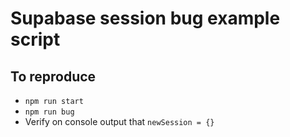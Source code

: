 # Supabase session bug example script

## To reproduce

- `npm run start`
- `npm run bug`
- Verify on console output that `newSession = {}`
